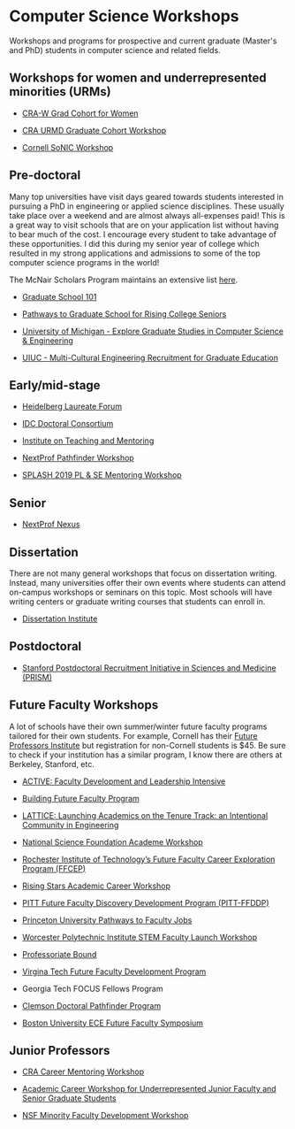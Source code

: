 # Computer Science Workshops
Workshops and programs for prospective and current graduate (Master's and PhD) students in computer science and related fields.


## Workshops for women and underrepresented minorities (URMs)

* [CRA-W Grad Cohort for Women](https://cra.org/cra-w/grad-cohort-workshop/)

* [CRA URMD Graduate Cohort Workshop](https://cra.org/crn/2018/10/applications-open-for-2019-graduate-cohort-workshops/)

* [Cornell SoNIC Workshop](https://www.cs.cornell.edu/content/workshop/sonic)


## Pre-doctoral

Many top universities have visit days geared towards students interested in pursuing a PhD in engineering or applied science disciplines. These usually take place over a weekend and are almost always all-expenses paid! This is a great way to visit schools that are on your application list without having to bear much of the cost. I encourage every student to take advantage of these opportunities. I did this during my senior year of college which resulted in my strong applications and admissions to some of the top computer science programs in the world! 

The McNair Scholars Program maintains an extensive list [here](https://mcnairscholars.com/campus-visitations/).

* [Graduate School 101](https://theihs.org/undergraduates/graduate-school-101/?utm_source=profellow&utm_medium=display&utm_campaign=graduate-school-101&utm_term=newsletter-ad&utm_content=grad-school-101-info&mc_cid=cab89c6815&mc_eid=a404ee11ad)

* [Pathways to Graduate School for Rising College Seniors](https://engineering.princeton.edu/academic-pathways/prospective-graduate-students)

* [University of Michigan - Explore Graduate Studies in Computer Science & Engineering](https://www.eecs.umich.edu/cse/egs/)

* [UIUC - Multi-Cultural Engineering Recruitment for Graduate Education](https://my.engr.illinois.edu/submit/)


## Early/mid-stage

* [Heidelberg Laureate Forum](https://www.heidelberg-laureate-forum.org/event_2018/)

* [IDC Doctoral Consortium](http://idc.acm.org/2019/doctoral-consortium/)

* [Institute on Teaching and Mentoring](https://instituteonteachingandmentoring.org/)

* [NextProf Pathfinder Workshop](https://nextprofpathfinder.engin.umich.edu/)

* [SPLASH 2019 PL & SE Mentoring Workshop](https://2019.splashcon.org/track/splash-2019-PLMW)


## Senior

* [NextProf Nexus](http://nextprofnexus.engin.umich.edu/)


## Dissertation

There are not many general workshops that focus on dissertation writing. Instead, many universities offer their own events where students can attend on-campus workshops or seminars on this topic. Most schools will have writing centers or graduate writing courses that students can enroll in.

* [Dissertation Institute](https://www.dissertationinstitute.com/)


## Postdoctoral

* [Stanford Postdoctoral Recruitment Initiative in Sciences and Medicine (PRISM)](https://postdocs.stanford.edu/PRISM?utm_source=Announcements+-+May+20%2C+2019&utm_campaign=Announcements-7%2F17%2F17&utm_medium=email)


## Future Faculty Workshops

A lot of schools have their own summer/winter future faculty programs tailored for their own students. For example, Cornell has their [Future Professors Institute](http://blogs.cornell.edu/futureprofs/) but registration for non-Cornell students is $45. Be sure to check if your institution has a similar program, I know there are others at Berkeley, Stanford, etc.  

* [ACTIVE: Faculty Development and Leadership Intensive](https://www.colorado.edu/engineering/active?utm_source=Announcements+-+May+20%2C+2019&utm_campaign=Announcements-7%2F17%2F17&utm_medium=email)

* [Building Future Faculty Program ](https://mathalliance.org/building-future-faculty-program-now-accepting-applications-for-2019/)

* [LATTICE: Launching Academics on the Tenure Track: an Intentional Community in Engineering]( https://advance.washington.edu/lattice)
 
* [National Science Foundation Academe Workshop](https://files.constantcontact.com/95a45462201/e9b18938-3d9c-4fc7-a34d-8f9360c6610b.pdf)

* [Rochester Institute of Technology’s Future Faculty Career Exploration Program (FFCEP)](https://www.rit.edu/academicaffairs/facultyrecruitment/future-faculty-programs/future-faculty-career-exploration-program)

* [Rising Stars Academic Career Workshop](https://risingstars18-eecs.mit.edu/)

* [PITT Future Faculty Discovery Development Program (PITT-FFDDP)](https://www.engineering.pitt.edu/FFDP/?utm_source=Announcements+-+July+1%2C+2019&utm_campaign=Announcements-7%2F17%2F17&utm_medium=email)

* [Princeton University Pathways to Faculty Jobs](https://engineering.princeton.edu/academic-pathways/prospective-faculty)

* [Worcester Polytechnic Institute STEM Faculty Launch Workshop](https://www.wpi.edu/news/calendar/events/stem-faculty-launch-workshop?utm_source=redirector&utm_medium=facultylaunch&utm_campaign=short_url)

* [Professoriate Bound](https://blackengineeringphd.org/)

* [Virgina Tech Future Faculty Development Program](https://www.inclusive.vt.edu/Programs/future_faculty.html)

* Georgia Tech FOCUS Fellows Program

* [Clemson Doctoral Pathfinder Program](https://www.clemson.edu/inclusion/pathfinder/)

* [Boston University ECE Future Faculty Symposium](http://www.bu.edu/eng/departments/ece/events/ece-emerging-scholars-symposium/)


## Junior Professors

* [CRA Career Mentoring Workshop](https://cra.org/career-mentoring-workshop/)

* [Academic Career Workshop for Underrepresented Junior Faculty and Senior Graduate Students](http://www.cmd-it.org/programs/current/acw/?fbclid=IwAR1MttEpW-iG98oacrVvTMS3UfpJ7IGwtiiLf1ZQSrcQ8qwpSh8CImBZJl0)

* [NSF Minority Faculty Development Workshop](https://serc.carleton.edu/facultyequity/workshop/2018/2018_mfdw_application.html)

